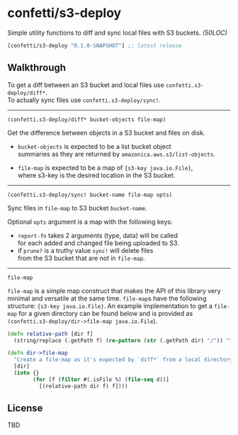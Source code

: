 # confetti/s3-deploy

Simple utility functions to diff and sync local files with S3 buckets. *(50LOC)*

[](dependency)
```clojure
[confetti/s3-deploy "0.1.0-SNAPSHOT"] ;; latest release
```
[](/dependency)

## Walkthrough

To get a diff between an S3 bucket and local files use `confetti.s3-deploy/diff*`.   
To actually sync files use `confetti.s3-deploy/sync!`.

---

`(confetti.s3-deploy/diff* bucket-objects file-map)`

Get the difference between objects in a S3 bucket and files on disk.

- `bucket-objects` is expected to be a list bucket object   
  summaries as they are returned by `amazonica.aws.s3/list-objects`.  

- `file-map` is expected to be a map of `{s3-key java.io.File}`,  
  where s3-key is the desired location in the S3 bucket.  

---

`(confetti.s3-deploy/sync! bucket-name file-map opts)`

Sync files in `file-map` to S3 bucket `bucket-name`.

Optional `opts` argument is a map with the following keys:

- `report-fn` takes 2 arguments (type, data) will be called  
  for each added and changed file being uploaded to S3.  
- if `prune?` is a truthy value `sync!` will delete files  
  from the S3 bucket that are not in `file-map`.  

--- 

 `file-map`

`file-map` is a simple map construct that makes the API of this
library very minimal and versatile at the same time. `file-map`s
have the following structure: `{s3-key java.io.File}`. An example
implementation to get a `file-map` for a given directory can be found
below and is provided as `(confetti.s3-deploy/dir->file-map java.io.File`).

```clojure
(defn relative-path [dir f]
  (string/replace (.getPath f) (re-pattern (str (.getPath dir) "/")) ""))

(defn dir->file-map
  "Create a file-map as it's expected by `diff*` from a local directory."
  [dir]
  (into {}
        (for [f (filter #(.isFile %) (file-seq d))]
          [(relative-path dir f) f])))
```

## License

TBD

